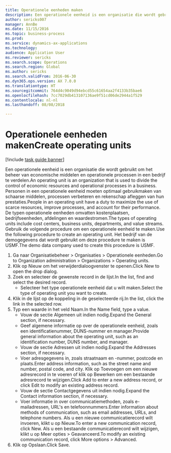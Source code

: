 ```yaml
--- 
title: Operationele eenheden maken
description: Een operationele eenheid is een organisatie die wordt gebruikt om het beheer van economische middelen en operationele processen in een bedrijf te verdelen.
author: sericks007
manager: AnnBe
ms.date: 11/15/2016
ms.topic: business-process
ms.prod: 
ms.service: dynamics-ax-applications
ms.technology: 
audience: Application User
ms.reviewer: sericks
ms.search.scope: Operations
ms.search.region: Global
ms.author: sericks
ms.search.validFrom: 2016-06-30
ms.dyn365.ops.version: AX 7.0.0
ms.translationtype: HT
ms.sourcegitcommit: 764d4c9049d94ebcd55c61654aa2f4133b35bae6
ms.openlocfilehash: 7cc7029db413107136ae9f51cd06de2944a1f529
ms.contentlocale: nl-nl
ms.lasthandoff: 08/08/2018

---
```

# <a name="create-operating-units"></a><span data-ttu-id="a5cd4-103">Operationele eenheden maken</span><span class="sxs-lookup"><span data-stu-id="a5cd4-103">Create operating units</span></span>

[!include [task guide banner](../../includes/task-guide-banner.md)]

<span data-ttu-id="a5cd4-104">Een operationele eenheid is een organisatie die wordt gebruikt om het beheer van economische middelen en operationele processen in een bedrijf te verdelen.</span><span class="sxs-lookup"><span data-stu-id="a5cd4-104">An operating unit is an organization that is used to divide the control of economic resources and operational processes in a business.</span></span> <span data-ttu-id="a5cd4-105">Personen in een operationele eenheid moeten optimaal gebruikmaken van schaarse middelen, processen verbeteren en rekenschap afleggen van hun prestaties.</span><span class="sxs-lookup"><span data-stu-id="a5cd4-105">People in an operating unit have a duty to maximize the use of scarce resources, improve processes, and account for their performance.</span></span> <span data-ttu-id="a5cd4-106">De typen operationele eenheden omvatten kostenplaatsen, bedrijfseenheden, afdelingen en waardestromen.</span><span class="sxs-lookup"><span data-stu-id="a5cd4-106">The types of operating units include cost centers, business units, departments, and value streams.</span></span> <span data-ttu-id="a5cd4-107">Gebruik de volgende procedure om een operationele eenheid te maken.</span><span class="sxs-lookup"><span data-stu-id="a5cd4-107">Use the following procedure to create an operating unit.</span></span> <span data-ttu-id="a5cd4-108">Het bedrijf van de demogegevens dat wordt gebruikt om deze procedure te maken is USMF.</span><span class="sxs-lookup"><span data-stu-id="a5cd4-108">The demo data company used to create this procedure is USMF.</span></span>

1. <span data-ttu-id="a5cd4-109">Ga naar Organisatiebeheer > Organisaties > Operationele eenheden.</span><span class="sxs-lookup"><span data-stu-id="a5cd4-109">Go to Organization administration > Organizations > Operating units.</span></span>
2. <span data-ttu-id="a5cd4-110">Klik op Nieuw om het verwijderdialoogvenster te openen.</span><span class="sxs-lookup"><span data-stu-id="a5cd4-110">Click New to open the drop dialog.</span></span>
3. <span data-ttu-id="a5cd4-111">Zoek en selecteer de gewenste record in de lijst.</span><span class="sxs-lookup"><span data-stu-id="a5cd4-111">In the list, find and select the desired record.</span></span>
    * <span data-ttu-id="a5cd4-112">Selecteer het type operationele eenheid dat u wilt maken.</span><span class="sxs-lookup"><span data-stu-id="a5cd4-112">Select the type of operating unit you want to create.</span></span>  
4. <span data-ttu-id="a5cd4-113">Klik in de lijst op de koppeling in de geselecteerde rij.</span><span class="sxs-lookup"><span data-stu-id="a5cd4-113">In the list, click the link in the selected row.</span></span>
5. <span data-ttu-id="a5cd4-114">Typ een waarde in het veld Naam.</span><span class="sxs-lookup"><span data-stu-id="a5cd4-114">In the Name field, type a value.</span></span>
    * <span data-ttu-id="a5cd4-115">Vouw de sectie Algemeen uit indien nodig.</span><span class="sxs-lookup"><span data-stu-id="a5cd4-115">Expand the General section, if necessary.</span></span>  
    * <span data-ttu-id="a5cd4-116">Geef algemene informatie op over de operationele eenheid, zoals een identificatienummer, DUNS-nummer en manager.</span><span class="sxs-lookup"><span data-stu-id="a5cd4-116">Provide general information about the operating unit, such as an identification number, DUNS number, and manager.</span></span>    
    * <span data-ttu-id="a5cd4-117">Vouw de sectie Adressen uit indien nodig.</span><span class="sxs-lookup"><span data-stu-id="a5cd4-117">Expand the Addresses section, if necessary.</span></span>  
    * <span data-ttu-id="a5cd4-118">Voer adresgegevens in, zoals straatnaam en -nummer, postcode en plaats.</span><span class="sxs-lookup"><span data-stu-id="a5cd4-118">Enter address information, such as the street name and number, postal code, and city.</span></span> <span data-ttu-id="a5cd4-119">Klik op Toevoegen om een nieuwe adresrecord in te voeren of klik op Bewerken om een bestaande adresrecord te wijzigen.</span><span class="sxs-lookup"><span data-stu-id="a5cd4-119">Click Add to enter a new address record, or click Edit to modify an existing address record.</span></span>   
    * <span data-ttu-id="a5cd4-120">Vouw de sectie Contactgegevens uit indien nodig.</span><span class="sxs-lookup"><span data-stu-id="a5cd4-120">Expand the Contact information section, if necessary.</span></span>  
    * <span data-ttu-id="a5cd4-121">Voer informatie in over communicatiemethoden, zoals e-mailadressen, URL's en telefoonnummers.</span><span class="sxs-lookup"><span data-stu-id="a5cd4-121">Enter information about methods of communication, such as email addresses, URLs, and telephone numbers.</span></span> <span data-ttu-id="a5cd4-122">Als u een nieuwe communicatierecord wilt invoeren, klikt u op Nieuw.</span><span class="sxs-lookup"><span data-stu-id="a5cd4-122">To enter a new communication record, click New.</span></span> <span data-ttu-id="a5cd4-123">Als u een bestaande communicatierecord wilt wijzigen, klikt u op Meer opties > Geavanceerd.</span><span class="sxs-lookup"><span data-stu-id="a5cd4-123">To modify an existing communication record, click More options > Advanced.</span></span>   
6. <span data-ttu-id="a5cd4-124">Klik op Opslaan.</span><span class="sxs-lookup"><span data-stu-id="a5cd4-124">Click Save.</span></span>


